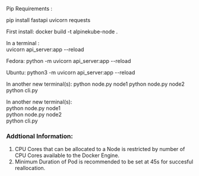 Pip Requirements :

pip install fastapi uvicorn requests

First install:
docker build -t alpinekube-node .

In a terminal : \
uvicorn api_server:app --reload

Fedora: 
python -m uvicorn api_server:app --reload

Ubuntu:
python3 -m uvicorn api_server:app --reload

In another new terminal(s):
python node.py node1
python node.py node2
python cli.py

In another new terminal(s): \
python node.py node1 \
python node.py node2 \
python cli.py 

### Addtional Information:
1. CPU Cores that can be allocated to a Node is restricted by number of CPU Cores available to the Docker Engine. 
2. Minimum Duration of Pod is recommended to be set at 45s for succesful reallocation.
